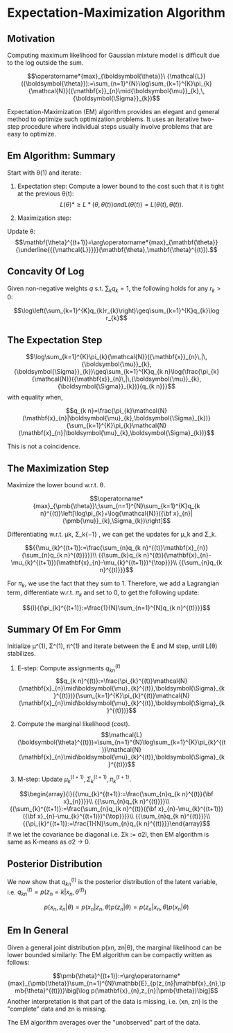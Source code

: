 # Expectation-Maximization Algorithm

## Motivation
Computing maximum likelihood for Gaussian mixture model is difficult due to the log outside the sum.

$$\operatorname*{max}_{\boldsymbol{\theta}}\ {\mathcal{L}}({\boldsymbol{\theta}}):=\sum_{n=1}^{N}\log\sum_{k=1}^{K}\pi_{k}{\mathcal{N}}({\mathbf{x}}_{n}\mid{\boldsymbol{\mu}}_{k},\,{\boldsymbol{\Sigma}}_{k})$$

Expectation-Maximization (EM) algorithm provides an elegant and general method to optimize such optimization problems. It uses an iterative two-step procedure where individual steps usually involve problems that are easy to optimize.

## Em Algorithm: Summary

Start with θ(1) and iterate:

1. Expectation step: Compute a lower bound to the cost such that it is tight at the previous θ(t):
$$ L(θ) *≥ L*(θ, θ(t)) and L(θ(t)) = L(θ(t), θ(t)).$$

2. Maximization step:

Update θ:
$$\mathbf{\theta}^{(t+1)}=\arg\operatorname*{max}_{\mathbf{\theta}}{\underline{{{\mathcal{L}}}}}(\mathbf{\theta},\mathbf{\theta}^{(t)}).$$

## Concavity Of Log

Given non-negative weights $q$ s.t. $\sum_{k}q_{k}=1$, the following holds for any $r_{k}>0$:

$$\log\left(\sum_{k=1}^{K}q_{k}r_{k}\right)\geq\sum_{k=1}^{K}q_{k}\log r_{k}$$

## The Expectation Step

$$\log\sum_{k=1}^{K}\pi_{k}{\mathcal{N}}({\mathbf{x}}_{n}\,|\,{\boldsymbol{\mu}}_{k},{\boldsymbol{\Sigma}}_{k})\geq\sum_{k=1}^{K}q_{k n}\log{\frac{\pi_{k}{\mathcal{N}}({\mathbf{x}}_{n}\,|\,{\boldsymbol{\mu}}_{k},{\boldsymbol{\Sigma}}_{k})}{q_{k n}}}$$
with equality when,

$$q_{k n}=\frac{\pi_{k}\mathcal{N}(\mathbf{x}_{n}|\boldsymbol{\mu}_{k},\boldsymbol{\Sigma}_{k})}{\sum_{k=1}^{K}\pi_{k}\mathcal{N}(\mathbf{x}_{n}|\boldsymbol{\mu}_{k},\boldsymbol{\Sigma}_{k})}$$

This is not a coincidence.

## The Maximization Step

Maximize the lower bound w.r.t. θ.

$$\operatorname*{max}_{\pmb{\theta}}\;\sum_{n=1}^{N}\sum_{k=1}^{K}q_{k n}^{(t)}\left[\log\pi_{k}+\log{\mathcal{N}}({\bf x}_{n}|{\pmb{\mu}}_{k},\Sigma_{k})\right]$$

Differentiating w.r.t. µk, Σ_k{−1} , we can get the updates for µ_k and Σ_k.

$${{\mu_{k}^{(t+1)}:=\frac{\sum_{n}q_{k n}^{(t)}\mathbf{x}_{n}}{\sum_{n}q_{k n}^{(t)}}}}\\ {{\sum_{k}q_{k n}^{(t)}(\mathbf{x}_{n}-\mu_{k}^{(t+1)})(\mathbf{x}_{n}-\mu_{k}^{(t+1)})^{\top}}}\\ {{\sum_{n}q_{k n}^{(t)}}}$$

For $\pi_{k}$, we use the fact that they sum to 1. Therefore, we add a Lagrangian term, differentiate w.r.t. $\pi_{k}$ and set to 0, to get the following update:

$${l}{{\pi_{k}^{(t+1)}:=\frac{1}{N}\sum_{n=1}^{N}q_{k n}^{(t)}}}$$

## Summary Of Em For Gmm

Initialize µ^(1), Σ^(1), π^(1) and iterate between the E and M
step, until L(θ) stabilizes.

1. E-step: Compute assignments $q_{kn}^(t)$
$$q_{k n}^{(t)}:=\frac{\pi_{k}^{(t)}\mathcal{N}(\mathbf{x}_{n}\mid\boldsymbol{\mu}_{k}^{(t)},\boldsymbol{\Sigma}_{k}^{(t)})}{\sum_{k=1}^{K}\pi_{k}^{(t)}\mathcal{N}(\mathbf{x}_{n}\mid\boldsymbol{\mu}_{k}^{(t)},\boldsymbol{\Sigma}_{k}^{(t)})}$$

2. Compute the marginal likelihood (cost).
$$\mathcal{L}(\boldsymbol{\theta}^{(t)})=\sum_{n=1}^{N}\log\sum_{k=1}^{K}\pi_{k}^{(t)}\mathcal{N}(\mathbf{x}_{n}\mid\boldsymbol{\mu}_{k}^{(t)},\boldsymbol{\Sigma}_{k}^{(t)})$$

3. M-step: Update $µ_k^{(t+1)}, Σ_k^{(t+1)}, π_k^{(t+1)}$.

$$\begin{array}{l}{{\mu_{k}^{(t+1)}:=\frac{\sum_{n}q_{k n}^{(t)}{\bf x}_{n}}}}\\ {{\sum_{n}q_{k n}^{(t)}}}\\ {{\sum_{k}^{(t+1)}:=\frac{\sum_{n}q_{k n}^{(t)}({\bf x}_{n}-\mu_{k}^{(t+1)})({\bf x}_{n}-\mu_{k}^{(t+1)})^{\top}}}}\\ {{\sum_{n}q_{k n}^{(t)}}}\\ {{\pi_{k}^{(t+1)}:=\frac{1}{N}\sum_{n}q_{k n}^{(t)}}}\end{array}$$
If we let the covariance be diagonal i.e. Σk := σ2I, then EM
algorithm is same as K-means as σ2 → 0.

## Posterior Distribution

We now show that $q_{kn}^(t)$ is the posterior distribution of the latent variable, i.e. $q_{kn}^(t) = p(z_n = k | x_n, θ^(t))$

$$p(x_n, z_n|θ) = p(x_n|z_n, θ)p(z_n|θ) = p(z_n|x_n, θ)p(x_n|θ)$$

## Em In General

Given a general joint distribution p(xn, zn|θ), the marginal likelihood can be lower bounded similarly: The EM algorithm can be compactly written as follows:

$$\pmb{\theta}^{(t+1)}:=\arg\operatorname*{max}_{\pmb{\theta}}\sum_{n=1}^{N}\mathbb{E}_{p(z_{n}|\mathbf{x}_{n},\pmb{\theta}^{(t)})}\big[\log p(\mathbf{x}_{n},z_{n}|\pmb{\theta})\big]$$
Another interpretation is that part of the data is missing, i.e. (xn, zn) is the "complete" data and zn is missing.

The EM algorithm averages over the "unobserved" part of the data.